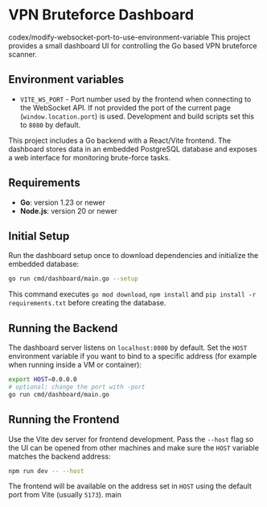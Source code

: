 # VPN Bruteforce Dashboard

 codex/modify-websocket-port-to-use-environment-variable
This project provides a small dashboard UI for controlling the Go based VPN bruteforce scanner.

## Environment variables

- `VITE_WS_PORT` - Port number used by the frontend when connecting to the WebSocket API. If not provided the port of the current page (`window.location.port`) is used. Development and build scripts set this to `8080` by default.

This project includes a Go backend with a React/Vite frontend. The dashboard stores data in an embedded PostgreSQL database and exposes a web interface for monitoring brute-force tasks.

## Requirements

- **Go**: version 1.23 or newer
- **Node.js**: version 20 or newer

## Initial Setup

Run the dashboard setup once to download dependencies and initialize the embedded database:

```bash
go run cmd/dashboard/main.go --setup
```

This command executes `go mod download`, `npm install` and `pip install -r requirements.txt` before creating the database.

## Running the Backend

The dashboard server listens on `localhost:8080` by default. Set the `HOST` environment variable if you want to bind to a specific address (for example when running inside a VM or container):

```bash
export HOST=0.0.0.0
# optional: change the port with -port
go run cmd/dashboard/main.go
```

## Running the Frontend

Use the Vite dev server for frontend development. Pass the `--host` flag so the UI can be opened from other machines and make sure the `HOST` variable matches the backend address:

```bash
npm run dev -- --host
```

The frontend will be available on the address set in `HOST` using the default port from Vite (usually `5173`).
 main